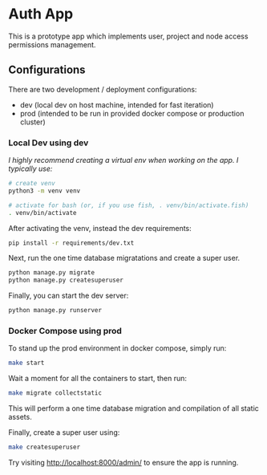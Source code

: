 # Auth App

This is a prototype app which implements user, project and node access permissions management.

## Configurations

There are two development / deployment configurations:

* dev (local dev on host machine, intended for fast iteration)
* prod (intended to be run in provided docker compose or production cluster)

### Local Dev using dev

_I highly recommend creating a virtual env when working on the app. I typically use:_

```sh
# create venv
python3 -m venv venv

# activate for bash (or, if you use fish, . venv/bin/activate.fish)
. venv/bin/activate
```

After activating the venv, instead the dev requirements:

```sh
pip install -r requirements/dev.txt
```

Next, run the one time database migratations and create a super user.

```sh
python manage.py migrate
python manage.py createsuperuser
```

Finally, you can start the dev server:

```sh
python manage.py runserver
```

### Docker Compose using prod

To stand up the prod environment in docker compose, simply run:

```sh
make start
```

Wait a moment for all the containers to start, then run:

```sh
make migrate collectstatic
```

This will perform a one time database migration and compilation of all static assets.

Finally, create a super user using:

```sh
make createsuperuser
```

Try visiting [http://localhost:8000/admin/](http://localhost:8000/admin/) to ensure the app is running.
